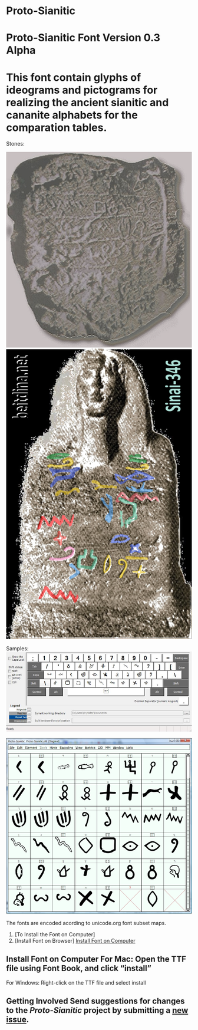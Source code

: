 # Proto-Sianitic

# Proto-Sianitic Font Version 0.3 Alpha
  
# This font contain glyphs of ideograms and pictograms for realizing the ancient sianitic and cananite alphabets for the comparation tables.

Stones:

![Sample](Sinai-349-LowQ.png)
![Sample](sinai-346-Lady-Sphinx.png)

Samples:
![Sample](ScreenShouts/phn-LB-Proto-Sianitic.jpg)

![Sample](ScreenShouts/map_034_05122021_150551.jpg)

The fonts are encoded acording to unicode.org font subset maps.
   
1. [To Install the Font on Computer]     
2. [Install Font on Browser]   [Install Font on Computer](#install-font-on-computer) 
    
## Install Font on Computer    For Mac: Open the TTF file using Font Book, and click “install”
      
For Windows: Right-click on the TTF file and select install 
  
## Getting Involved  Send suggestions for changes to the *Proto-Sianitic* project by submitting a [new issue](https://github.com/beitdina/Proto-Sianitic/issues/new).
